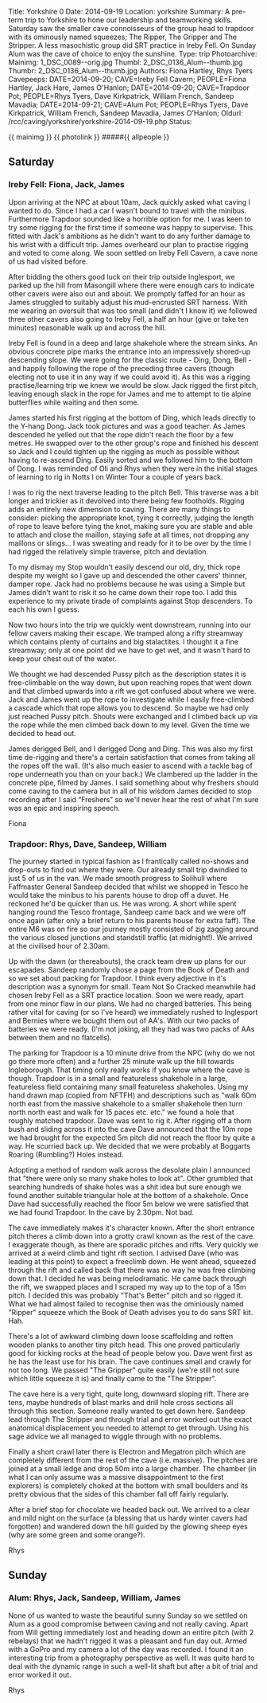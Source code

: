Title: Yorkshire 0
Date: 2014-09-19
Location: yorkshire
Summary: A pre-term trip to Yorkshire to hone our leadership and teamworking skills. Saturday saw the smaller cave connoisseurs of the group head to trapdoor with its ominously named squeezes; The Ripper, The Gripper and The Stripper. A less masochistic group did SRT practice in Ireby Fell. On Sunday Alum was the cave of choice to enjoy the sunshine.
Type: trip
Photoarchive:
Mainimg: 1_DSC_0089--orig.jpg
Thumbl: 2_DSC_0136_Alum--thumb.jpg
Thumbr: 2_DSC_0136_Alum--thumb.jpg
Authors: Fiona Hartley, Rhys Tyers
Cavepeeps: DATE=2014-09-20; CAVE=Ireby Fell Cavern; PEOPLE=Fiona Hartley, Jack Hare, James O'Hanlon;
           DATE=2014-09-20; CAVE=Trapdoor Pot; PEOPLE=Rhys Tyers, Dave Kirkpatrick, William French, Sandeep Mavadia;
	   DATE=2014-09-21; CAVE=Alum Pot; PEOPLE=Rhys Tyers, Dave Kirkpatrick, William French, Sandeep Mavadia, James O'Hanlon;
Oldurl: /rcc/caving/yorkshire/yorkshire-2014-09-19.php
Status:

{{ mainimg }}
{{ photolink }}
#####{{ allpeople }}

##  Saturday

###  Ireby Fell: Fiona, Jack, James

Upon arriving at the NPC at about 10am, Jack quickly asked what caving I wanted to do. Since I had a car I wasn't bound to travel with the minibus. Furthermore Trapdoor sounded like a horrible option for me. I was keen to try some rigging for the first time if someone was happy to supervise. This fitted with Jack's ambitions as he didn't want to do any further damage to his wrist with a difficult trip. James overheard our plan to practise rigging and voted to come along. We soon settled on Ireby Fell Cavern, a cave none of us had visited before.

After bidding the others good luck on their trip outside Inglesport, we parked up the hill from Masongill where there were enough cars to indicate other cavers were also out and about. We promptly faffed for an hour as James struggled to suitably adjust his mud-encrusted SRT harness. With me wearing an oversuit that was too small (and didn't I know it) we followed three other cavers also going to Ireby Fell, a half an hour (give or take ten minutes) reasonable walk up and across the hill.

Ireby Fell is found in a deep and large shakehole where the stream sinks. An obvious concrete pipe marks the entrance into an impressively shored-up descending slope. We were going for the classic route - Ding, Dong, Bell - and happily following the rope of the preceding three cavers (though electing not to use it in any way if we could avoid it). As this was a rigging practise/learning trip we knew we would be slow. Jack rigged the first pitch, leaving enough slack in the rope for James and me to attempt to tie alpine butterflies while waiting and then some.

James started his first rigging at the bottom of Ding, which leads directly to the Y-hang Dong. Jack took pictures and was a good teacher. As James descended he yelled out that the rope didn't reach the floor by a few metres. He swapped over to the other group's rope and finished his descent so Jack and I could tighten up the rigging as much as possible without having to re-ascend Ding. Easily sorted and we followed him to the bottom of Dong. I was reminded of Oli and Rhys when they were in the initial stages of learning to rig in Notts I on Winter Tour a couple of years back.

I was to rig the next traverse leading to the pitch Bell. This traverse was a bit longer and trickier as it devolved into there being few footholds. Rigging adds an entirely new dimension to caving. There are many things to consider: picking the appropriate knot, tying it correctly, judging the length of rope to leave before tying the knot, making sure you are stable and able to attach and close the maillon, staying safe at all times, not dropping any maillons or slings... I was sweating and ready for it to be over by the time I had rigged the relatively simple traverse, pitch and deviation.

To my dismay my Stop wouldn't easily descend our old, dry, thick rope despite my weight so I gave up and descended the other cavers' thinner, damper rope. Jack had no problems because he was using a Simple but James didn't want to risk it so he came down their rope too. I add this experience to my private tirade of complaints against Stop descenders. To each his own I guess.

Now two hours into the trip we quickly went downstream, running into our fellow cavers making their escape. We tramped along a rifty streamway which contains plenty of curtains and big stalactites. I thought it a fine streamway; only at one point did we have to get wet, and it wasn't hard to keep your chest out of the water.

We thought we had descended Pussy pitch as the description states it is free-climbable on the way down, but upon reaching ropes that went down and that climbed upwards into a rift we got confused about where we were. Jack and James went up the rope to investigate while I easily free-climbed a cascade which that rope allows you to descend. So maybe we had only just reached Pussy pitch. Shouts were exchanged and I climbed back up via the rope while the men climbed back down to my level. Given the time we decided to head out.

James derigged Bell, and I derigged Dong and Ding. This was also my first time de-rigging and there's a certain satisfaction that comes from taking all the ropes off the wall. (It's also much easier to ascend with a tackle bag of rope underneath you than on your back.) We clambered up the ladder in the concrete pipe, filmed by James. I said something about why freshers should come caving to the camera but in all of his wisdom James decided to stop recording after I said “Freshers” so we'll never hear the rest of what I'm sure was an epic and inspiring speech.

Fiona

###  Trapdoor: Rhys, Dave, Sandeep, William

The journey started in typical fashion as I frantically called no-shows and drop-outs to find out where they were. Our already small trip dwindled to just 5 of us in the van. We made smooth progress to Solihull where Faffmaster General Sandeep decided that whilst we shopped in Tesco he would take the minibus to his parents house to drop off a duvet. He reckoned he'd be quicker than us. He was wrong. A short while spent hanging round the Tesco frontage, Sandeep came back and we were off once again (after only a brief return to his parents house for extra faff). The entire M6 was on fire so our journey mostly consisted of zig zagging around the various closed junctions and standstill traffic (at midnight!). We arrived at the civilised hour of 2.30am.

Up with the dawn (or thereabouts), the crack team drew up plans for our escapades. Sandeep randomly chose a page from the Book of Death and so we set about packing for Trapdoor. I think every adjective in it's description was a synonym for small. Team Not So Cracked meanwhile had chosen Ireby Fell as a SRT practice location. Soon we were ready, apart from one minor flaw in our plans. We had no charged batteries. This being rather vital for caving (or so I've heard) we immediately rushed to Inglesport and Bernies where we bought them out of AA's. With our two packs of batteries we were ready. (I'm not joking, all they had was two packs of AAs between them and no flatcells).

The parking for Trapdoor is a 10 minute drive from the NPC (why do we not go there more often) and a further 25 minute walk up the hill towards Ingleborough. That timing only really works if you know where the cave is though. Trapdoor is in a small and featureless shakehole in a large, featureless field containing many small featureless shakeholes. Using my hand drawn map (copied from NFTFH) and descriptions such as "walk 60m north east from the massive shakehole to a smaller shakehole then turn north north east and walk for 15 paces etc. etc." we found a hole that roughly matched trapdoor. Dave was sent to rig it. After rigging off a thorn bush and sliding across it into the cave Dave announced that the 10m rope we had brought for the expected 5m pitch did not reach the floor by quite a way. He scurried back up. We decided that we were probably at Boggarts Roaring (Rumbling?) Holes instead.

Adopting a method of random walk across the desolate plain I announced that "there were only so many shake holes to look at". Other grumbled that searching hundreds of shake holes was a shit idea but sure enough we found another suitable triangular hole at the bottom of a shakehole. Once Dave had successfully reached the floor 5m below we were satisfied that we had found Trapdoor. In the cave by 2.30pm. Not bad.

The cave immediately makes it's character known. After the short entrance pitch theres a climb down into a grotty crawl known as the rest of the cave. I exaggerate though, as there are sporadic pitches and rifts. Very quickly we arrived at a weird climb and tight rift section. I advised Dave (who was leading at this point) to expect a freeclimb down. He went ahead, squeezed through the rift and called back that there was no way he was free climbing down that. I decided he was being melodramatic. He came back through the rift, we swapped places and I scraped my way up to the top of a 15m pitch. I decided this was probably "That's Better" pitch and so rigged it. What we had almost failed to recognise then was the ominiously named "Ripper" squeeze which the Book of Death advises you to do sans SRT kit. Hah.

There's a lot of awkward climbing down loose scaffolding and rotten wooden planks to another tiny pitch head. This one proved particularly good for kicking rocks at the head of people below you. Dave went first as he has the least use for his brain. The cave continues small and crawly for not too long. We passed "The Gripper" quite easily (we're still not sure which little squeeze it is) and finally came to the "The Stripper".

The cave here is a very tight, quite long, downward sloping rift. There are tens, maybe hundreds of blast marks and drill hole cross sections all through this section. Someone really wanted to get down here. Sandeep lead through The Stripper and through trial and error worked out the exact anatomical displacement you needed to attempt to get through. Using his sage advice we all managed to wiggle through with no problems.

Finally a short crawl later there is Electron and Megatron pitch which are completely different from the rest of the cave (i.e. massive). The pitches are joined at a small ledge and drop 50m into a large chamber. The chamber (in what I can only assume was a massive disappointment to the first explorers) is completely choked at the bottom with small boulders and its pretty obvious that the sides of this chamber fall off fairly regularly.

After a brief stop for chocolate we headed back out. We arrived to a clear and mild night on the surface (a blessing that us hardy winter cavers had forgotten) and wandered down the hill guided by the glowing sheep eyes (why are some green and some orange?).

Rhys

##  Sunday

###  Alum: Rhys, Jack, Sandeep, William, James

None of us wanted to waste the beautiful sunny Sunday so we settled on Alum as a good compromise between caving and not really caving. Apart from Will getting immediately lost and heading down an entire pitch (with 2 rebelays) that we hadn't rigged it was a pleasant and fun day out. Armed with a GoPro and my camera a lot of the day was recorded. I found it an interesting trip from a photography perspective as well. It was quite hard to deal with the dynamic range in such a well-lit shaft but after a bit of trial and error worked it out.

Rhys
